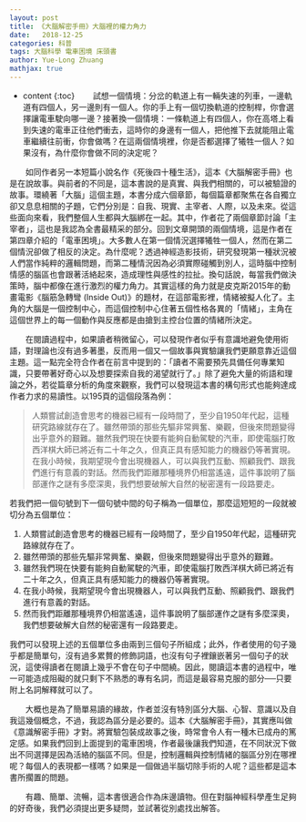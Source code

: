 ```yaml
---
layout: post
title: 《大腦解密手冊》大腦裡的權力角力
date:   2018-12-25
categories: 科普
tags: 大腦科學 電車困境 床頭書
author: Yue-Long Zhuang
mathjax: true
---
```


* content
{:toc} 
　　試想一個情境：分岔的軌道上有一輛失速的列車，一邊軌道有四個人，另一邊則有一個人。你的手上有一個切換軌道的控制桿，你會選擇讓電車駛向哪一邊？接著換一個情境：一條軌道上有四個人，你在高塔上看到失速的電車正往他們衝去，這時你的身邊有一個人，把他推下去就能阻止電車繼續往前衝，你會做嗎？在這兩個情境裡，你是否都選擇了犧牲一個人？如果沒有，為什麼你會做不同的決定呢？

<!--more-->

　　如同作者另一本短篇小說名作《死後四十種生活》，這本《大腦解密手冊》也是在說故事。與前者的不同是，這本書說的是真實、與我們相關的，可以被驗證的故事。環繞著「大腦」這個主題，本書分成六個章節，每個篇章都聚焦在各自獨立卻又息息相關的子題，它們分別是：自我、現實、主宰者、人際，以及未來。從這些面向來看，我們整個人生都與大腦綁在一起。其中，作者花了兩個章節討論「主宰者」，這也是我認為全書最精采的部分。回到文章開頭的兩個情境，這是作者在第四章介紹的「電車困境」。大多數人在第一個情況選擇犧牲一個人，然而在第二個情況卻做了相反的決定。為什麼呢？透過神經造影技術，研究發現第一種狀況被人們當作純粹的邏輯問題，而第二種情況因為必須實際碰觸到別人，這時腦中控制情感的腦區也會跟著活絡起來，造成理性與感性的拉扯。換句話說，每當我們做決策時，腦中都像在進行激烈的權力角力。其實這樣的角力就是皮克斯2015年的動畫電影《腦筋急轉彎 (Inside Out)》的題材，在這部電影裡，情緒被擬人化了。主角的大腦是一個控制中心，而這個控制中心住著五個性格各異的「情緒」，主角在這個世界上的每一個動作與反應都是由搶到主控台位置的情緒所決定。

　　在閱讀過程中，如果讀者稍微留心，可以發現作者似乎有意識地避免使用術語，對理論也沒有過多著墨，反而用一個又一個故事與實驗讓我們更願意靠近這個主題。這一點完全符合作者在前言中提到的：「讀者不需要預先具備任何專業知識，只要帶著好奇心以及想要探索自我的渴望就行了。」除了避免大量的術語和理論之外，若從篇章分析的角度來觀察，我們可以發現這本書的構句形式也能夠達成作者力求的易讀性。以195頁的這個段落為例：

> 人類嘗試創造會思考的機器已經有一段時間了，至少自1950年代起，這種研究路線就存在了。雖然帶頭的那些先驅非常興奮、樂觀，但後來問題變得出乎意外的艱難。雖然我們現在快要有能夠自動駕駛的汽車，即使電腦打敗西洋棋大師已將近有二十年之久，但真正具有感知能力的機器仍等著實現。在我小時候，我期望現今會出現機器人，可以與我們互動、照顧我們、跟我們進行有意義的對話。然而我們距離那種境界仍相當遙遠，這件事說明了腦部運作之謎有多麼深奧，我們想要破解大自然的秘密還有一段路要走。

若我們把一個句號到下一個句號中間的句子稱為一個單位，那麼這短短的一段就被切分為五個單位：

1. 人類嘗試創造會思考的機器已經有一段時間了，至少自1950年代起，這種研究路線就存在了。
2. 雖然帶頭的那些先驅非常興奮、樂觀，但後來問題變得出乎意外的艱難。
3. 雖然我們現在快要有能夠自動駕駛的汽車，即使電腦打敗西洋棋大師已將近有二十年之久，但真正具有感知能力的機器仍等著實現。
4. 在我小時候，我期望現今會出現機器人，可以與我們互動、照顧我們、跟我們進行有意義的對話。
5. 然而我們距離那種境界仍相當遙遠，這件事說明了腦部運作之謎有多麼深奧，我們想要破解大自然的秘密還有一段路要走。

我們可以發現上述的五個單位多由兩到三個句子所組成；此外，作者使用的句子幾乎都是簡單句，沒有過多累贅的修飾詞語，也沒有句子裡鑲嵌著另一個句子的狀況，這使得讀者在閱讀上幾乎不會在句子中間繞。因此，閱讀這本書的過程中，唯一可能造成阻礙的就只剩下不熟悉的專有名詞，而這是最容易克服的部分──只要附上名詞解釋就可以了。

　　大概也是為了簡單易讀的緣故，作者並沒有特別區分大腦、心智、意識以及自我這幾個概念，不過，我認為區分是必要的。這本《大腦解密手冊》，其實應叫做《意識解密手冊》才對。將實驗包裝成故事之後，時常會令人有一種木已成舟的篤定感。如果我們回到上面提到的電車困境，作者最後讓我們知道，在不同狀況下做出不同選擇是因為活絡的腦區不同。但是，控制邏輯與控制情緒的腦區分別在哪裡呢？每個人的表現都一樣嗎？如果是一個做過半腦切除手術的人呢？這些都是這本書所擱置的問題。

　　有趣、簡單、流暢，這本書很適合作為床邊讀物。但在對腦神經科學產生足夠的好奇後，我們必須提出更多疑問，並試著從別處找出解答。